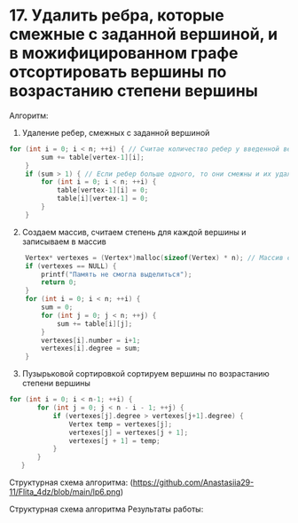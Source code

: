 # 17. Удалить ребра, которые смежные с заданной вершиной, и в можифицированном графе отсортировать вершины по возрастанию степени вершины
 Алгоритм:
 1. Удаление ребер, смежных с заданной вершиной
```c
for (int i = 0; i < n; ++i) { // Считае количество ребер у введенной вершины
        sum += table[vertex-1][i];
    }
    if (sum > 1) { // Если ребер больше одного, то они смежны и их удаляем
        for (int i = 0; i < n; ++i) {
            table[vertex-1][i] = 0;
            table[i][vertex-1] = 0;
        }
    }
```    
 2. Создаем массив, считаем степень для каждой вершины и записываем в массив
```c
    Vertex* vertexes = (Vertex*)malloc(sizeof(Vertex) * n); // Массив структур, состоящих из номера вершины и ее степени
    if (vertexes == NULL) {
        printf("Память не смогла выделиться");
        return 0;
    }
    for (int i = 0; i < n; ++i) {
        sum = 0;
        for (int j = 0; j < n; ++j) { 
            sum += table[i][j];
        }
        vertexes[i].number = i+1;
        vertexes[i].degree = sum;
    }
 ```   
  3. Пузырьковой сортировкой сортируем вершины по возрастанию степени вершины
 ```c
 for (int i = 0; i < n-1; ++i) {
        for (int j = 0; j < n - i - 1; ++j) {
            if (vertexes[j].degree > vertexes[j+1].degree) {
                Vertex temp = vertexes[j];
                vertexes[j] = vertexes[j + 1];
                vertexes[j + 1] = temp;
            }
        }
    }
 ```  
Структурная схема алгоритма:
(https://github.com/Anastasiia29-11/Flita_4dz/blob/main/lp6.png)

 Структурная схема алгоритма
 Результаты работы:
